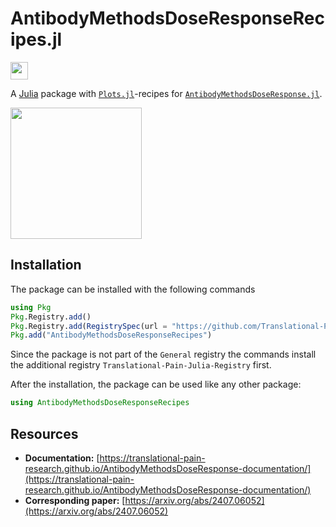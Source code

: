 # AntibodyMethodsDoseResponseRecipes.jl

[<img src="AntibodyMethodsDoseResponse-docs.svg" style="height: 2em;">](https://translational-pain-research.github.io/AntibodyMethodsDoseResponse-documentation/)

A [Julia](https://julialang.org/) package with [`Plots.jl`](https://docs.juliaplots.org/stable/)-recipes for [`AntibodyMethodsDoseResponse.jl`](https://github.com/Translational-Pain-Research/AntibodyMethodsDoseResponse.jl).

<img src="example.svg" style="height: 15em;">

## Installation

The package can be installed with the following commands

```julia
using Pkg
Pkg.Registry.add()
Pkg.Registry.add(RegistrySpec(url = "https://github.com/Translational-Pain-Research/Translational-Pain-Julia-Registry"))
Pkg.add("AntibodyMethodsDoseResponseRecipes")
```
Since the package is not part of the `General` registry the commands install the additional registry `Translational-Pain-Julia-Registry` first.

After the installation, the package can be used like any other package:
```julia
using AntibodyMethodsDoseResponseRecipes
```

## Resources

* **Documentation:** [https://translational-pain-research.github.io/AntibodyMethodsDoseResponse-documentation/](https://translational-pain-research.github.io/AntibodyMethodsDoseResponse-documentation/)
* **Corresponding paper:** [https://arxiv.org/abs/2407.06052](https://arxiv.org/abs/2407.06052)


